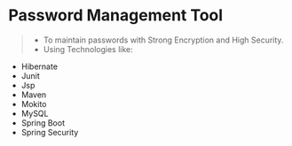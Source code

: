 # Password Management Tool
> * To maintain passwords with Strong Encryption and High Security.
> * Using Technologies like:
 * Hibernate
 * Junit
 * Jsp
 * Maven
 * Mokito
 * MySQL
 * Spring Boot
 * Spring Security
